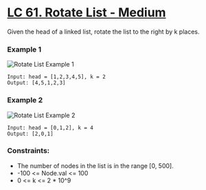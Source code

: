 # [LC 61. Rotate List - Medium](https://leetcode.com/problems/rotate-list/description/)

Given the head of a linked list, rotate the list to the right by k places.

### Example 1

![ Rotate List  Example 1](https://assets.leetcode.com/uploads/2020/11/13/rotate1.jpg)  

```
Input: head = [1,2,3,4,5], k = 2
Output: [4,5,1,2,3]
```

### Example 2

![ Rotate List  Example 2](https://assets.leetcode.com/uploads/2020/11/13/roate2.jpg)  

```
Input: head = [0,1,2], k = 4
Output: [2,0,1]
```


### Constraints:

- The number of nodes in the list is in the range [0, 500].
- -100 <= Node.val <= 100
- 0 <= k <= 2 * 10^9